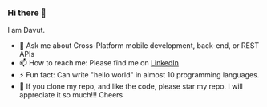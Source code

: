 ### Hi there 👋
I am Davut.

- 💬 Ask me about Cross-Platform mobile development, back-end, or REST APIs
- 📫 How to reach me: Please find me on [LinkedIn](https://www.linkedin.com/in/davutatajanov/)
- ⚡ Fun fact: Can write "hello world" in almost 10 programming languages.
- 🤔 If you clone my repo, and like the code, please star my repo. I will appreciate it so much!!! Cheers

<!--
**Davut-Atajanov/Davut-Atajanov** is a ✨ _special_ ✨ repository because its `README.md` (this file) appears on your GitHub profile.

Here are some ideas to get you started:

- 🔭 I’m currently working on ...
- 🌱 I’m currently learning ...
- 👯 I’m looking to collaborate on ...
- 🤔 I’m looking for help with ...
-->
